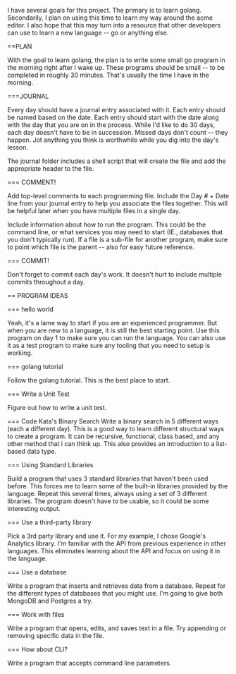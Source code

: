 I have several goals for this project. The primary is to learn golang. Secondarily, I plan on using this time to learn my way around the acme editor. I also hope that this may turn into a resource that other developers can use to learn a new language -- go or anything else.

==PLAN

With the goal to learn golang, the plan is to write some small go program in the morning right after I wake up. These programs should be small -- to be completed in roughly 30 minutes. That's usually the time I have in the morning.

===JOURNAL

Every day should have a journal entry associated with it. Each entry should be named based on the date. Each entry should start with the date along with the day that you are on in the process. While I'd like to do 30 days, each day doesn't have to be in succession. Missed days don't count -- they happen. Jot anything you think is worthwhile while you dig into the day's lesson.

The journal folder includes a shell script that will create the file and add the appropriate header to the file.

=== COMMENT!

Add top-level comments to each programming file. Include the Day # + Date line from your journal entry to help you associate the files together. This will be helpful later when you have multiple files in a single day.

Include information about how to run the program. This could be the command line, or what services you may need to start (IE., databases that you don't typically run). If a file is a sub-file for another program, make sure to point which file is the parent -- also for easy future reference.

=== COMMIT!

Don't forget to commit each day's work. It doesn't hurt to include multiple commits throughout a day.

== PROGRAM IDEAS

=== hello world

Yeah, it's a lame way to start if you are an experienced programmer. But when you are new to a language, it is still the best starting point. Use this program on day 1 to make sure you can run the language. You can also use it as a test program to make sure any tooling that you need to setup is working.

=== golang tutorial

Follow the golang tutorial. This is the best place to start.

=== Write a Unit Test

Figure out how to write a unit test.

=== Code Kata's Binary Search
Write a binary search in 5 different ways (each a different day). This is a good way to learn different structural ways to create a program. It can be recursive, functional, class based, and any other method that i can think up. This also provides an introduction to a list-based data type.

=== Using Standard Libraries

Build a program that uses 3 standard libraries that haven't been used before. This forces me to learn some of the built-in libraries provided by the language. Repeat this several times, always using a set of 3 different libraries. The program doesn't have to be usable, so it could be some interesting output.

=== Use a third-party library

Pick a 3rd party library and use it. For my example, I chose Google's Analytics library. I'm familiar with the API from previous experience in other languages. This eliminates learning about the API and focus on using it in the language.

=== Use a database

Write a program that inserts and retrieves data from a database. Repeat for the different types of databases that you might use. I'm going to give both MongoDB and Postgres a try.

=== Work with files

Write a program that opens, edits, and saves text in a file. Try appending or removing specific data in the file.

=== How about CLI?

Write a program that accepts command line parameters.